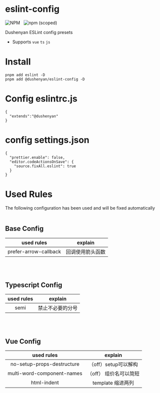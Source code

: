 # eslint-config
![NPM](https://img.shields.io/npm/l/@dushenyan/eslint-config) &nbsp;
![npm (scoped)](https://img.shields.io/npm/v/@dushenyan/eslint-config?color=%20) <br/>

Dushenyan ESLint config presets

-  Supports `vue`  `ts` `js`

# Install
```
pnpm add eslint -D
pnpm add @dushenyan/eslint-config -D
```

# Config eslintrc.js
```
{
  "extends":"@dushenyan"
}
```

# config settings.json
```
{
  "prettier.enable": false,
  "editor.codeActionsOnSave": {
    "source.fixAll.eslint": true
  }
}
```

# Used Rules
The following configuration has been used and will be fixed automatically <br><br>

## Base Config 

|        used rules        |            explain             |
| :----------------------: | :----------------------------: |
| prefer-arrow-callback  | 回调使用箭头函数 |


<br/><br/>

## Typescript Config 

|        used rules        |            explain             |
| :----------------------: | :----------------------------: |
| semi                     |         禁止不必要的分号 |

<br/><br/>

## Vue Config 

|        used rules        |            explain             |
| :----------------------: | :----------------------------: |
|  no-setup-props-destructure  |   （off）setup可以解构    |
| multi-word-component-names          | （off）  组价名可以简短 |
|        html-indent           |  template 缩进两列 |










